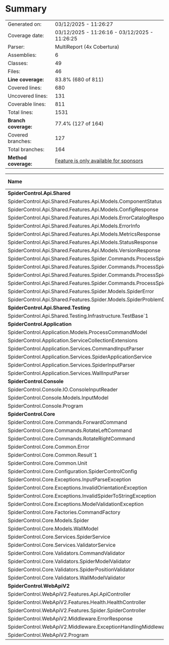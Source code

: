 # Summary
|||
|:---|:---|
| Generated on: | 03/12/2025 - 11:26:27 |
| Coverage date: | 03/12/2025 - 11:26:16 - 03/12/2025 - 11:26:25 |
| Parser: | MultiReport (4x Cobertura) |
| Assemblies: | 6 |
| Classes: | 49 |
| Files: | 46 |
| **Line coverage:** | 83.8% (680 of 811) |
| Covered lines: | 680 |
| Uncovered lines: | 131 |
| Coverable lines: | 811 |
| Total lines: | 1531 |
| **Branch coverage:** | 77.4% (127 of 164) |
| Covered branches: | 127 |
| Total branches: | 164 |
| **Method coverage:** | [Feature is only available for sponsors](https://reportgenerator.io/pro) |

|**Name**|**Covered**|**Uncovered**|**Coverable**|**Total**|**Line coverage**|**Covered**|**Total**|**Branch coverage**|
|:---|---:|---:|---:|---:|---:|---:|---:|---:|
|**SpiderControl.Api.Shared**|**51**|**2**|**53**|**186**|**96.2%**|**2**|**2**|**100%**|
|SpiderControl.Api.Shared.Features.Api.Models.ComponentStatus|1|0|1|5|100%|0|0||
|SpiderControl.Api.Shared.Features.Api.Models.ConfigResponse|2|0|2|5|100%|0|0||
|SpiderControl.Api.Shared.Features.Api.Models.ErrorCatalogResponse|1|0|1|5|100%|0|0||
|SpiderControl.Api.Shared.Features.Api.Models.ErrorInfo|1|0|1|5|100%|0|0||
|SpiderControl.Api.Shared.Features.Api.Models.MetricsResponse|2|0|2|5|100%|0|0||
|SpiderControl.Api.Shared.Features.Api.Models.StatusResponse|1|0|1|5|100%|0|0||
|SpiderControl.Api.Shared.Features.Api.Models.VersionResponse|1|0|1|4|100%|0|0||
|SpiderControl.Api.Shared.Features.Spider.Commands.ProcessSpiderCommand|3|0|3|56|100%|0|0||
|SpiderControl.Api.Shared.Features.Spider.Commands.ProcessSpiderCommandHandler|26|0|26|56|100%|2|2|100%|
|SpiderControl.Api.Shared.Features.Spider.Commands.ProcessSpiderCommandRequest|3|0|3|10|100%|0|0||
|SpiderControl.Api.Shared.Features.Spider.Commands.ProcessSpiderCommandResponse|1|0|1|6|100%|0|0||
|SpiderControl.Api.Shared.Features.Spider.Models.SpiderError|0|2|2|7|0%|0|0||
|SpiderControl.Api.Shared.Features.Spider.Models.SpiderProblemDetails|9|0|9|17|100%|0|0||
|**SpiderControl.Api.Shared.Testing**|**5**|**6**|**11**|**24**|**45.4%**|**0**|**0**|****|
|SpiderControl.Api.Shared.Testing.Infrastructure.TestBase`1|5|6|11|24|45.4%|0|0||
|**SpiderControl.Application**|**154**|**14**|**168**|**316**|**91.6%**|**44**|**54**|**81.4%**|
|SpiderControl.Application.Models.ProcessCommandModel|3|0|3|8|100%|0|0||
|SpiderControl.Application.ServiceCollectionExtensions|11|0|11|27|100%|0|0||
|SpiderControl.Application.Services.CommandInputParser|21|0|21|41|100%|8|8|100%|
|SpiderControl.Application.Services.SpiderApplicationService|59|5|64|111|92.1%|17|24|70.8%|
|SpiderControl.Application.Services.SpiderInputParser|34|6|40|74|85%|12|14|85.7%|
|SpiderControl.Application.Services.WallInputParser|26|3|29|55|89.6%|7|8|87.5%|
|**SpiderControl.Console**|**36**|**41**|**77**|**147**|**46.7%**|**4**|**6**|**66.6%**|
|SpiderControl.Console.IO.ConsoleInputReader|27|3|30|59|90%|4|6|66.6%|
|SpiderControl.Console.Models.InputModel|9|0|9|15|100%|0|0||
|SpiderControl.Console.Program|0|38|38|73|0%|0|0||
|**SpiderControl.Core**|**227**|**29**|**256**|**495**|**88.6%**|**57**|**68**|**83.8%**|
|SpiderControl.Core.Commands.ForwardCommand|9|1|10|25|90%|9|10|90%|
|SpiderControl.Core.Commands.RotateLeftCommand|3|0|3|13|100%|0|0||
|SpiderControl.Core.Commands.RotateRightCommand|3|0|3|13|100%|0|0||
|SpiderControl.Core.Common.Error|0|1|1|3|0%|0|0||
|SpiderControl.Core.Common.Result`1|11|0|11|18|100%|0|0||
|SpiderControl.Core.Common.Unit|1|0|1|3|100%|0|0||
|SpiderControl.Core.Configuration.SpiderControlConfig|1|0|1|6|100%|0|0||
|SpiderControl.Core.Exceptions.InputParseException|0|2|2|11|0%|0|0||
|SpiderControl.Core.Exceptions.InvalidOrientationException|0|2|2|9|0%|0|0||
|SpiderControl.Core.Exceptions.InvalidSpiderToStringException|0|2|2|9|0%|0|0||
|SpiderControl.Core.Exceptions.ModelValidationException|0|11|11|22|0%|0|0||
|SpiderControl.Core.Factories.CommandFactory|9|0|9|19|100%|6|6|100%|
|SpiderControl.Core.Models.Spider|58|5|63|90|92%|17|22|77.2%|
|SpiderControl.Core.Models.WallModel|7|0|7|13|100%|0|0||
|SpiderControl.Core.Services.SpiderService|30|3|33|60|90.9%|8|10|80%|
|SpiderControl.Core.Services.ValidatorService|56|2|58|98|96.5%|16|18|88.8%|
|SpiderControl.Core.Validators.CommandValidator|8|0|8|21|100%|0|0||
|SpiderControl.Core.Validators.SpiderModelValidator|12|0|12|22|100%|0|0||
|SpiderControl.Core.Validators.SpiderPositionValidator|10|0|10|22|100%|1|2|50%|
|SpiderControl.Core.Validators.WallModelValidator|9|0|9|18|100%|0|0||
|**SpiderControl.WebApiV2**|**207**|**39**|**246**|**429**|**84.1%**|**20**|**34**|**58.8%**|
|SpiderControl.WebApiV2.Features.Api.ApiController|64|0|64|118|100%|2|4|50%|
|SpiderControl.WebApiV2.Features.Health.HealthController|23|0|23|55|100%|2|4|50%|
|SpiderControl.WebApiV2.Features.Spider.SpiderController|41|14|55|102|74.5%|14|18|77.7%|
|SpiderControl.WebApiV2.Middleware.ErrorResponse|1|0|1|3|100%|0|0||
|SpiderControl.WebApiV2.Middleware.ExceptionHandlingMiddleware|10|22|32|50|31.2%|0|6|0%|
|SpiderControl.WebApiV2.Program|68|3|71|101|95.7%|2|2|100%|
